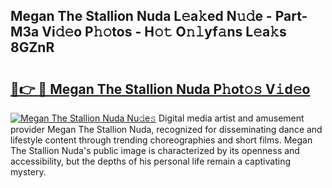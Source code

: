 ## Megan The Stallion Nuda L𝚎a𝚔ed N𝚞𝚍e - Part-M3a Vi𝚍𝚎o P𝚑𝚘tos - H𝚘𝚝 O𝚗𝚕yf𝚊ns L𝚎a𝚔s 8GZnR

# <h2><a href="http://kf0eg2a.oniu.top/?m=Megan+The+Stallion+Nuda">🔗👉 🔴 Megan The Stallion Nuda P𝚑ot𝚘𝚜 V𝚒d𝚎o</a></h2>

[![Megan The Stallion Nuda Nu𝚍e𝚜](https://i.imgur.com/0qMVB7G.gif)](http://kf0eg2a.oniu.top/?m=Megan+The+Stallion+Nuda)
Digital media artist and amusement provider Megan The Stallion Nuda, recognized for disseminating dance and lifestyle content through trending choreographies and short films. Megan The Stallion Nuda's public image is characterized by its openness and accessibility, but the depths of his personal life remain a captivating mystery.  
